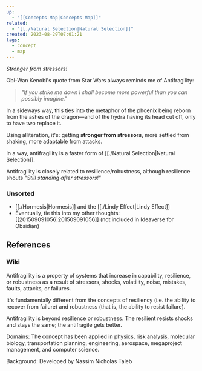 ```yaml
---
up:
  - "[[Concepts Map|Concepts Map]]"
related:
  - "[[./Natural Selection|Natural Selection]]"
created: 2023-08-29T07:01:21
tags:
  - concept
  - map
---
```

 *Stronger from stressors!*

Obi-Wan Kenobi's quote from Star Wars always reminds me of Antifragility:

> *"If you strike me down I shall become more powerful than you can possibly imagine."* 

In a sideways way, this ties into the metaphor of the phoenix being reborn from the ashes of the dragon—and of the hydra having its head cut off, only to have two replace it. 

Using alliteration, it's: getting **stronger from stressors**, more settled from shaking, more adaptable from attacks.

In a way, antifragility is a faster form of [[./Natural Selection|Natural Selection]].

Antifragility is closely related to resilience/robustness, although resilience shouts *"Still standing after stressors!"*

### Unsorted
- [[./Hormesis|Hormesis]] and the [[./Lindy Effect|Lindy Effect]]
- Eventually, tie this into my other thoughts: [[201509091056|201509091056]] (not included in Ideaverse for Obsidian)

## References
### Wiki
Antifragility is a property of systems that increase in capability, resilience, or robustness as a result of stressors, shocks, volatility, noise, mistakes, faults, attacks, or failures. 

It's fundamentally different from the concepts of resiliency (i.e. the ability to recover from failure) and robustness (that is, the ability to resist failure). 

Antifragility is beyond resilience or robustness. The resilient resists shocks and stays the same; the antifragile gets better.

Domains: The concept has been applied in physics, risk analysis, molecular biology, transportation planning, engineering, aerospace, megaproject management, and computer science.

Background: Developed by Nassim Nicholas Taleb

